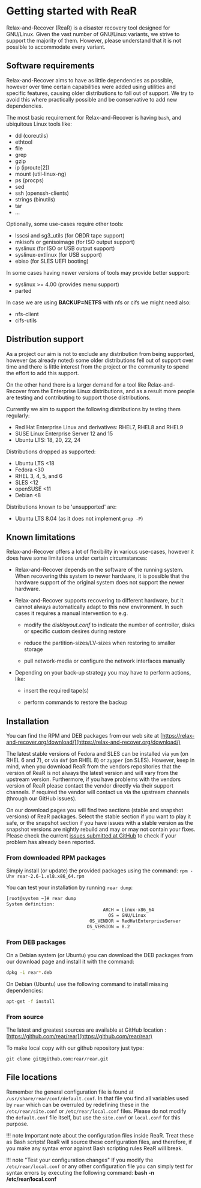 # Getting started with ReaR

Relax-and-Recover (ReaR) is a disaster recovery tool designed for GNU/Linux. Given the vast number of GNU/Linux variants, we strive to support the majority of them. However, please understand that it is not possible to accommodate every variant.

## Software requirements
Relax-and-Recover aims to have as little dependencies as possible, however over time certain capabilities were added using utilities and specific
features, causing older distributions to fall out of support. We try to avoid this where practically possible and be conservative to add new dependencies.

The most basic requirement for Relax-and-Recover is having `bash`, and ubiquitous Linux tools like:

 - dd (coreutils)
 - ethtool
 - file
 - grep
 - gzip
 - ip (iproute[2])
 - mount (util-linux-ng)
 - ps (procps)
 - sed
 - ssh (openssh-clients)
 - strings (binutils)
 - tar
 - ...

Optionally, some use-cases require other tools:

 - lsscsi and sg3_utils (for OBDR tape support)
 - mkisofs or genisoimage (for ISO output support)
 - syslinux (for ISO or USB output support)
 - syslinux-extlinux (for USB support)
 - ebiso (for SLES UEFI booting)

In some cases having newer versions of tools may provide better support:

 - syslinux >= 4.00 (provides menu support)
 - parted

In case we are using **BACKUP=NETFS** with nfs or cifs we might need also:

 - nfs-client
 - cifs-utils

## Distribution support
As a project our aim is not to exclude any distribution from being supported,
however (as already noted) some older distributions fell out of support over
time and there is little interest from the project or the community to spend
the effort to add this support.

On the other hand there is a larger demand for a tool like Relax-and-Recover
from the Enterprise Linux distributions, and as a result more people are
testing and contributing to support those distributions.

Currently we aim to support the following distributions by testing them
regularly:

 - Red Hat Enterprise Linux and derivatives: RHEL7, RHEL8 and RHEL9
 - SUSE Linux Enterprise Server 12 and 15
 - Ubuntu LTS: 18, 20, 22, 24

Distributions dropped as supported:

 - Ubuntu LTS <18
 - Fedora <30
 - RHEL 3, 4, 5, and 6
 - SLES <12
 - openSUSE <11
 - Debian <8

Distributions known to be 'unsupported' are:

 - Ubuntu LTS 8.04 (as it does not implement `grep -P`)


## Known limitations
Relax-and-Recover offers a lot of flexibility in various use-cases, however it
does have some limitations under certain circumstances:

 - Relax-and-Recover depends on the software of the running system. When
   recovering this system to newer hardware, it is possible that the hardware
   support of the original system does not support the newer hardware.

 - Relax-and-Recover supports recovering to different hardware, but it cannot
   always automatically adapt to this new environment. In such cases it
   requires a manual intervention to e.g.

     * modify the _disklayout.conf_ to indicate the number of controller, disks
     or specific custom desires during restore

     * reduce the partition-sizes/LV-sizes when restoring to smaller storage

     * pull network-media or configure the network interfaces manually

 - Depending on your back-up strategy you may have to perform actions, like:

     * insert the required tape(s)

     * perform commands to restore the backup


## Installation

You can find the RPM and DEB packages from our web site at [https://relax-and-recover.org/download/](https://relax-and-recover.org/download/)

The latest stable versions of Fedora and SLES can be installed via `yum` (on RHEL 6 and 7), or via `dnf` (on RHEL 8) or `zypper` (on SLES).
However, keep in mind, when you download ReaR from the vendors repositories that the version of ReaR is not always the latest version and will vary from the upstream version.
Furthermore, if you have problems with the vendors version of ReaR please contact the vendor directly via their support channels. If required the vendor will contact us via the upstream channels (through our GitHub issues).

On our download pages you will find two sections (stable and snapshot versions) of ReaR packages. Select the stable section if you want to play it safe, or the snapshot section if you have issues with a stable version as the snapshot versions are nightly rebuild and may or may not contain your fixes. Please check the current [issues submitted at GitHub](https://github.com/rear/rear/issues) to check if your problem has already been reported.

### From downloaded RPM packages
Simply install (or update) the provided packages using
the command: `rpm -Uhv rear-2.6-1.el8.x86_64.rpm`

You can test your installation by running `rear dump`:

```bash
[root@system ~]# rear dump
System definition:
                                    ARCH = Linux-x86_64
                                      OS = GNU/Linux
                               OS_VENDOR = RedHatEnterpriseServer
                              OS_VERSION = 8.2
```

### From DEB packages

On a Debian system (or Ubuntu) you can download the DEB packages from our download page and install it with the command:

```bash
dpkg -i rear*.deb
```

On Debian (Ubuntu) use the following command to install missing dependencies:

```bash
apt-get -f install
```

### From source

The latest and greatest sources are available at GitHub location : [https://github.com/rear/rear](https://github.com/rear/rear)

To make local copy with our github repository just type:

```
git clone git@github.com:rear/rear.git
```

## File locations

Remember the general configuration file is found at `/usr/share/rear/conf/default.conf`. In that file you find all variables used by `rear` which can be overruled by redefining these in the `/etc/rear/site.conf` or `/etc/rear/local.conf` files. Please do not modify the `default.conf` file itself, but use the `site.conf` or `local.conf` for this purpose.

!!! note
    Important note about the configuration files inside ReaR. Treat these as Bash scripts! ReaR will source these configuration files, and therefore, if you make any syntax error against Bash scripting rules ReaR will break.

!!! note "Test your configuration changes"
    If you modify the `/etc/rear/local.conf` or any other configuration file you can simply test for syntax errors by executing the following command: **bash -n /etc/rear/local.conf**
